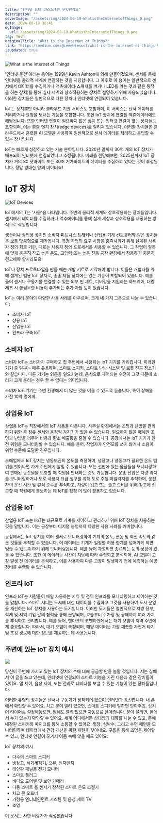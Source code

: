 ```yaml
---
title: "인터넷 오브 씽스IoT란 무엇인가요"
description: ""
coverImage: "/assets/img/2024-06-19-WhatistheInternetofThings_0.png"
date: 2024-06-19 16:41
ogImage:
  url: /assets/img/2024-06-19-WhatistheInternetofThings_0.png
tag: Tech
originalTitle: "What is the Internet of Things?"
link: "https://medium.com/@ieeewiesusl/what-is-the-internet-of-things-9aefe344e3d7"
isUpdated: true
---
```


![What is the Internet of Things](/assets/img/2024-06-19-WhatistheInternetofThings_0.png)

'인터넷 물건'이라는 용어는 1999년 Kevin Ashton에 의해 만들어졌으며, 센서를 통해 인터넷을 물리적 세계에 연결하는 것을 지칭합니다. 그 이후로 이 용어는 일반적으로 센서에서 데이터를 수집하거나 액츄에이터(스위치를 켜거나 LED를 켜는 것과 같은 동작을 하는 장치)를 통해 실제 세계와 상호작용하는 장치로 설명하기 위해 사용되었습니다. 이러한 장치들은 일반적으로 다른 장치나 인터넷에 연결되어 있습니다.

IoT는 장치뿐만 아니라 클라우드 기반 서비스도 포함하며, 이 서비스는 센서 데이터를 처리하거나 요청을 보내는 기능을 포함합니다. 또한 IoT 장치에 연결된 액츄에이터에도 해당됩니다. 또한 인터넷 연결이 필요하지 않은 장치 또는 인터넷 연결이 없는 장치들도 포함되며, 이는 종종 엣지 장치(edge devices)로 알려져 있습니다. 이러한 장치들은 클라우드에서 훈련된 AI 모델을 사용하여 일반적으로 센서 데이터를 처리하고 응답할 수 있는 장치입니다.

IoT는 빠르게 성장하고 있는 기술 분야입니다. 2020년 말까지 30억 개의 IoT 장치가 배포되어 인터넷에 연결되었다고 추정됩니다. 미래를 전망해보면, 2025년까지 IoT 장치가 거의 80 젯바이트 또는 80조 기가바이트의 데이터를 수집하고 있다는 것이 추정됩니다. 정말 방대한 양의 데이터죠!

<div class="content-ad"></div>

# IoT 장치

![IoT Devices](/assets/img/2024-06-19-WhatistheInternetofThings_1.png)

IoT에서의 T는 '사물'을 나타냅니다. 주변의 물리적 세계와 상호작용하는 장치들입니다. 센서에서 데이터를 수집하거나 액추에이터를 통해 실제 세상과 상호작용을 제공하는 방식으로 작동합니다.

생산이나 상업용 장치인 소비자 피트니스 트래커나 산업용 기계 컨트롤러와 같은 장치들은 보통 맞춤형으로 제작됩니다. 특정 작업의 요구 사항을 충족시키기 위해 설계된 사용자 정의 회로 기판, 때로는 사용자 정의 프로세서를 사용할 수 있습니다. 그 작업이 팔목에 맞게 충분히 작고 높은 온도, 고압력 또는 높은 진동 공장 환경에서 작동하기 충분히 견고해야 할지라도요.

<div class="content-ad"></div>

IoT나 장치 프로토타입을 만들 때는 개발 키트로 시작해야 합니다. 이들은 개발자를 위해 설계된 범용 IoT 장치로, 종종 제품 장치에는 없는 기능이 포함되어 있습니다. 예를 들어 센서나 구동기를 연결할 수 있는 외부 핀 세트, 디버깅을 지원하는 하드웨어, 대량 제조 시 불필요한 비용이 추가되는 추가 자원 등이 있습니다.

IoT는 여러 분야의 다양한 사용 사례를 아우르며, 크게 네 가지 그룹으로 나눌 수 있습니다:

- 소비자 IoT
- 상용 IoT
- 산업용 IoT
- 인프라 구축 IoT

## 소비자 IoT

<div class="content-ad"></div>

소비자 IoT는 소비자가 구매하고 집 주변에서 사용하는 IoT 기기를 가리킵니다. 이러한 기기 중 일부는 매우 유용하며, 스마트 스피커, 스마트 난방 시스템 및 로봇 진공 청소기와 같습니다. 다른 기기는 의문을 일으키는데, 음성으로 제어되는 수전이 그것 때문에 소리가 크게 울리는 경우 끌 수 없다는 의미입니다.

소비자 IoT 기기는 주변 환경에서 더 많은 것을 이룰 수 있도록 돕습니다, 특히 장애를 가진 10억 명에게.

## 상업용 IoT

상업용 IoT는 직장에서의 IoT 사용을 다룹니다. 사무실 환경에서는 조명과 난방을 관리하기 위한 층 점유 센서와 움직임 감지기가 있을 수 있습니다. 필요하지 않을 때에만 조명과 난방을 꺼두어 비용과 탄소 배출량을 줄일 수 있습니다. 공장에서는 IoT 기기가 안전 위험을 모니터링할 수 있습니다. 예를 들어, 작업자가 안전모를 쓰지 않거나 소음이 위험 수준에 도달한 경우입니다.

<div class="content-ad"></div>

소매업에서 IoT 장치는 냉동보관의 온도를 측정하여, 냉장고나 냉동고가 필요한 온도 범위를 벗어나면 가게 주인에게 알릴 수 있습니다. 또는 선반에 있는 물품들을 모니터링하여 판매된 농산물을 보충할 때 직원을 안내하는 것도 가능합니다. 운송 산업은 차량 위치를 모니터링하거나 도로 사용자 요금 청구를 위해 도로 주행 마일리지를 추적하며, 운전자의 운전 시간 및 휴식 준수를 추적하고, 차량이 입고 또는 출고 준비를 위해 창고에 접근할 때 직원에게 통보하는 데 IoT를 점점 더 많이 활용하고 있습니다.

## 산업용 IoT

산업용 IoT 또는 IIoT는 대규모로 기계를 제어하고 관리하기 위해 IoT 장치를 사용하는 것을 말합니다. 이는 공장부터 디지털 농업까지 다양한 사용 사례를 커버합니다.

공장에서는 IoT 장치를 여러 센서로 모니터링하여 기계의 온도, 진동 및 회전 속도와 같은 것들을 추적할 수 있습니다. 이 데이터는 기계가 일정한 허용 한계를 넘어가게 되면 멈출 수 있도록 하기 위해 모니터링됩니다. 예를 들어 과열되면 종료되는 등의 상황이 있을 수 있습니다. 또한 이 데이터는 시간이 지남에 따라 수집되고 분석되어, AI 모델이 고장 발생 전 데이터를 분석하고, 이를 사용하여 다른 고장이 발생하기 전에 예측하는 예방 정비를 수행할 수 있습니다.

<div class="content-ad"></div>

## 인프라 IoT

인프라 IoT는 사람들이 매일 사용하는 지역 및 전역 인프라를 모니터링하고 제어하는 것을 말합니다. 스마트 시티는 도시에 대한 데이터를 수집하고 그것을 사용하여 도시 운영을 개선하는 IoT 장치를 사용하는 도시입니다. 이러한 도시들은 일반적으로 지방 정부, 학계 및 지역 기업 간의 협력을 통해 운영되며, 교통부터 주차장 및 공해까지 여러 가지를 추적하고 관리합니다. 예를 들어, 덴마크의 코펜하겐에서는 대기 오염이 지역 주민에게 중요합니다. 따라서, 대기 오염이 측정되며, 해당 데이터는 가장 깨끗한 자전거 타기 및 조깅 경로에 대한 정보를 제공하는 데 사용됩니다.

## 주변에 있는 IoT 장치 예시

<img src="/assets/img/2024-06-19-WhatistheInternetofThings_2.png" />

<div class="content-ad"></div>

당신이 주변에 가지고 있는 IoT 장치의 수에 대해 궁금할 만큼 놀랄 것입니다. 저는 집에서 이 글을 쓰고 있는데, 인터넷에 연결되어 스마트 기능을 가진 다음과 같은 장치들이 있어요. 앱 제어, 음성 제어, 또는 전화로 데이터를 보낼 수 있는 기능이 있는 장치들입니다.

이러한 유형의 장치들은 센서나 구동기가 장착되어 있으며 인터넷과 통신합니다. 내 폰에서 확인할 수 있어요. 차고 문이 열려 있으면, 스마트 스피커에 말하면 닫아주죠. 심지어 타이머로 설정해놓으면, 밤에도 열려 있으면 자동으로 닫아줍니다. 문이 울리면, 폰에서 누가 있는지 확인할 수 있어요. 세계 어디에서든 상대방과 대화를 나눌 수 있고, 문에 내장된 스피커와 마이크를 통해 소통할 수 있어요. 혈당, 심박수, 그리고 수면 패턴을 모니터링하며 데이터에서 건강 개선을 위한 패턴을 찾아내요. 구름을 통해 조명을 제어할 수 있고, 인터넷 연결이 끊겨서 어둠 속에 앉을 때도 있어요.

IoT 장치의 예시

- 다수의 스마트 스피커
- 냉장고, 식기세척기, 오븐, 전자렌지
- 태양광 패널용 전기 모니터
- 스마트 플러그
- 비디오 도어벨 및 보안 카메라
- 다중 스마트 룸 센서가 장착된 스마트 온도 조절기
- 차고 문 오프너
- 가정용 엔터테인먼트 시스템 및 음성 제어 TV
- 조명

<div class="content-ad"></div>

이 문서는 사한 비랑가가 작성했습니다.
